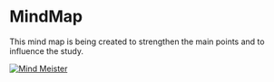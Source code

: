 # MindMap

This mind map is being created to strengthen the main points and to influence the study.

[![Mind Meister](../images/mindmap.jpg)](https://mm.tt/1252675991?t=E4SVpDazvr)
